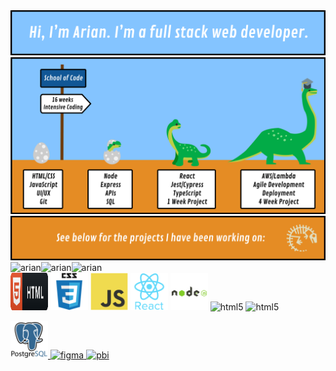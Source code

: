 <div><img src="https://github.com/Dinomouse/Dinomouse/blob/main/Group%2045.png" alt="none"></img></div>
<div><img src="https://github.com/Dinomouse/Dinomouse/blob/main/Group%2038%20(1).png" alt="none"></img></div>
<div><img src="https://github.com/Dinomouse/Dinomouse/blob/main/Group%2039.png" alt="none"></img></div>




<div>
<span><img  src="https://github-readme-stats.vercel.app/api?username=Dinomouse&show_icons=true&locale=en&theme=vision-friendly-dark" alt="arian" height="167px"  /></span><span><img  src="https://github-readme-stats.vercel.app/api/top-langs?username=Dinomouse&show_icons=true&locale=en&layout=compact&theme=vision-friendly-dark" alt="arian"  height="167px" /></span><span><img  src="https://komarev.com/ghpvc/?username=Dinomouse" alt="arian" height="35" width="175"   /></span></div>
<div>

<img src="https://github.com/MikeCodesDotNET/ColoredBadges/blob/master/svg/dev/languages/html.svg" alt="html5" width="60" height="60" />
<img src="https://raw.githubusercontent.com/devicons/devicon/master/icons/css3/css3-original-wordmark.svg" alt="html5" width="60" height="60" />
<img src="https://raw.githubusercontent.com/devicons/devicon/master/icons/javascript/javascript-original.svg" alt="html5" width="60" height="60" />
<img src="https://raw.githubusercontent.com/devicons/devicon/master/icons/react/react-original-wordmark.svg" alt="html5" width="60" height="60" />
<img src="https://raw.githubusercontent.com/devicons/devicon/master/icons/nodejs/nodejs-original-wordmark.svg" alt="html5" width="60" height="60" />
<img src="https://camo.githubusercontent.com/0566752248b4b31b2c4bdc583404e41066bd0b6726f310b73e1140deefcc31ac/68747470733a2f2f692e636c6f756475702e636f6d2f7a6659366c4c376546612d3330303078333030302e706e67" alt="html5" width="60" height="60" />
<img src="https://www.vectorlogo.zone/logos/git-scm/git-scm-icon.svg" alt="html5" width="60" height="60" />
</div>






<a href="https://www.postgresql.org/" target="_blank" rel="noreferrer"> <img src="https://github.com/devicons/devicon/blob/master/icons/postgresql/postgresql-original-wordmark.svg" alt="pgsql" width="60" height="60"/> </a> <a href="https://www.figma.com/" target="_blank" rel="noreferrer"> <img src="https://www.vectorlogo.zone/logos/figma/figma-icon.svg" alt="figma" width="60" height="60"/> </a> <a href="https://powerbi.microsoft.com/en-gb/" target="_blank" rel="noreferrer"> <img src="https://github.com/microsoft/PowerBI-Icons/blob/main/PNG/Power-BI.png" alt="pbi" width="60" height="60"/> </a>  </div>
 
 
 
 
  

 
 




 
 




